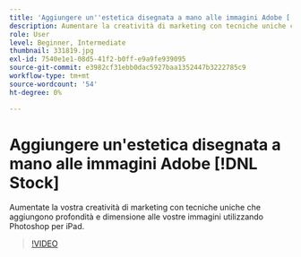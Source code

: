 ```yaml
---
title: 'Aggiungere un''estetica disegnata a mano alle immagini Adobe [!DNL Stock] '
description: Aumentare la creatività di marketing con tecniche uniche che aggiungono profondità e dimensione alle immagini utilizzando Photoshop per iPad
role: User
level: Beginner, Intermediate
thumbnail: 331819.jpg
exl-id: 7540e1e1-08d5-41f2-b0ff-e9a9fe939095
source-git-commit: e3982cf31ebb0dac5927baa1352447b3222785c9
workflow-type: tm+mt
source-wordcount: '54'
ht-degree: 0%

---
```


# Aggiungere un&#39;estetica disegnata a mano alle immagini Adobe [!DNL Stock]

Aumentate la vostra creatività di marketing con tecniche uniche che aggiungono profondità e dimensione alle vostre immagini utilizzando Photoshop per iPad.

>[!VIDEO](https://video.tv.adobe.com/v/331819?hidetitle=true)
